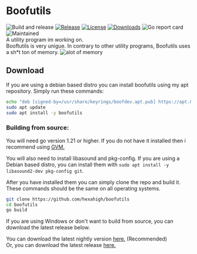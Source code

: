 # Boofutils
![Build and release](https://github.com/hexahigh/boofutils/actions/workflows/build&release.yml/badge.svg)
[![Release](https://img.shields.io/github/release/hexahigh/boofutils.svg)](https://github.com/hexahigh/boofutils/releases)
[![License](https://img.shields.io/github/license/hexahigh/boofutils)](https://github.com/hexahigh/boofutils/blob/main/LICENSE)
[![Downloads](https://img.shields.io/github/downloads/hexahigh/boofutils/total.svg)](https://github.com/hexahigh/boofutils/releases)
![Go report card](https://goreportcard.com/badge/github.com/hexahigh/boofutils)
![Maintained](https://img.shields.io/badge/status-maintained-lime.svg)<br>
A utility program im working on.
<br>
Booftutils is very unigue.
In contrary to other utility programs, Boofutils uses a sh*t ton of memory.
![alot of memory](https://pomf2.lain.la/f/zxi1cpji.png)
## Download
If you are using a debian based distro you can install boofutils using my apt repository.
Simply run these commands:
```bash
echo "deb [signed-by=/usr/share/keyrings/boofdev.apt.pub] https://apt.080609.xyz stable main" | sudo tee -a /etc/apt/sources.list.d/boofdev.list && sudo wget -q -O /usr/share/keyrings/boofdev.apt.pub https://apt.080609.xyz/pgp-key.public
sudo apt update
sudo apt install -y boofutils
```

### Building from source:
You will need go version 1.21 or higher. If you do not have it installed then i recommend using [GVM.](https://github.com/moovweb/gvm)

You will also need to install libasound and pkg-config.
 If you are using a Debian based distro, you can install them with `sudo apt install -y libasound2-dev pkg-config git`.

 After you have installed them you can simply clone the repo and build it. These commands should be the same on all operating systems.
```bash
git clone https://github.com/hexahigh/boofutils
cd boofutils
go build
```
If you are using Windows or don't want to build from source, you can download the latest release below.

You can download the latest nightly version [here.](https://github.com/hexahigh/boofutils/releases/tag/latest_auto) (Recommended)<br>
Or, you can download the latest release [here.](https://github.com/hexahigh/boofutils/releases/latest)
